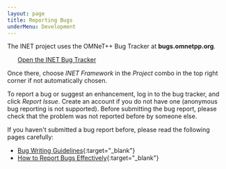 ```yaml
---
layout: page
title: Reporting Bugs
underMenu: Development
---
```


The INET project uses the OMNeT++ Bug Tracker at **bugs.omnetpp.org**.

<ul>
<a class="btn btn-primary" href="http://dev.omnetpp.org/bugs/view_all_bug_page.php?project_id=2" target="_balnk">Open the INET Bug Tracker</a>
</ul>

Once there, choose *INET Framework* in the *Project* combo in the top right corner if not automatically chosen.

To report a bug or suggest an enhancement, log in to the bug tracker, and click *Report Issue*.
Create an account if you do not have one (anonymous bug reporting is not supported).
Before submitting the bug report, please check that the problem was not reported before by someone else.

If you haven't submitted a bug report before, please read the following pages carefully:

*   [Bug Writing Guidelines][2]{:target="_blank"}
*   [How to Report Bugs Effectively][3]{:target="_blank"}

 [2]: https://bugs.eclipse.org/bugs/page.cgi?id=bug-writing.html
 [3]: http://www.chiark.greenend.org.uk/%7Esgtatham/bugs.html
